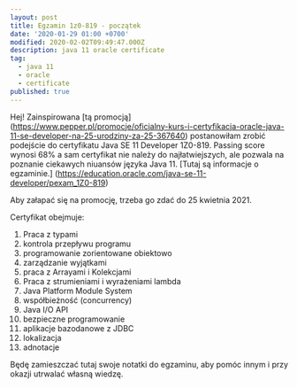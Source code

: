 ```yaml
---
layout: post
title: Egzamin 1z0-819 - początek
date: '2020-01-29 01:00 +0700'
modified: 2020-02-02T09:49:47.000Z
description: java 11 oracle certificate
tag:
  - java 11
  - oracle
  - certificate
published: true
---
```

Hej!
Zainspirowana [tą promocją] (https://www.pepper.pl/promocje/oficjalny-kurs-i-certyfikacja-oracle-java-11-se-developer-na-25-urodziny-za-25-367640) postanowiłam zrobić podejście do certyfikatu Java SE 11 Developer 1Z0-819. Passing score wynosi 68% a sam certyfikat nie należy do najłatwiejszych, ale pozwala na poznanie ciekawych niuansów języka Java 11.
[Tutaj są informacje o egzaminie.] (https://education.oracle.com/java-se-11-developer/pexam_1Z0-819)


Aby załapać się na promocję, trzeba go zdać do 25 kwietnia 2021.

Certyfikat obejmuje:
1. Praca z typami
2. kontrola przepływu programu
3. programowanie zorientowane obiektowo
4. zarządzanie wyjątkami
5. praca z Arrayami i Kolekcjami
6. Praca z strumieniami i wyrażeniami lambda
7. Java Platform Module System
8. współbieżność (concurrency)
9. Java I/O API
10. bezpieczne programowanie
11. aplikacje bazodanowe z JDBC
12. lokalizacja
13. adnotacje

Będę zamieszczać tutaj swoje notatki do egzaminu, aby pomóc innym i przy okazji utrwalać własną wiedzę.
